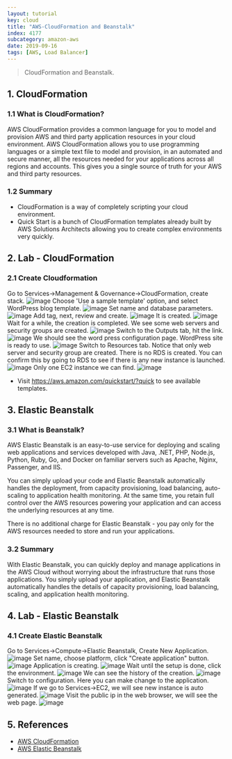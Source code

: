 ```yaml
---
layout: tutorial
key: cloud
title: "AWS-CloudFormation and Beanstalk"
index: 4177
subcategory: amazon-aws
date: 2019-09-16
tags: [AWS, Load Balancer]
---
```


> CloudFormation and Beanstalk.

## 1. CloudFormation
### 1.1 What is CloudFormation?
AWS CloudFormation provides a common language for you to model and provision AWS and third party application resources in your cloud environment. AWS CloudFormation allows you to use programming languages or a simple text file to model and provision, in an automated and secure manner, all the resources needed for your applications across all regions and accounts. This gives you a single source of truth for your AWS and third party resources.

### 1.2 Summary
* CloudFormation is a way of completely scripting your cloud environment.
* Quick Start is a bunch of CloudFormation templates already built by AWS Solutions Architects allowing you to create complex environments very quickly.

## 2. Lab - CloudFormation
### 2.1 Create Cloudformation
Go to Services->Management & Governance->CloudFormation, create stack.
![image](/assets/images/cloud/4113/8-10-cloudformation-1.png)
Choose 'Use a sample template' option, and select WordPress blog template.
![image](/assets/images/cloud/4113/8-10-cloudformation-2.png)
Set name and database parameters.
![image](/assets/images/cloud/4113/8-10-cloudformation-3.png)
Add tag, next, review and create.
![image](/assets/images/cloud/4113/8-10-cloudformation-4.png)
It is created.
![image](/assets/images/cloud/4113/8-10-cloudformation-5.png)
Wait for a while, the creation is completed. We see some web servers and security groups are created.
![image](/assets/images/cloud/4113/8-10-cloudformation-6.png)
Switch to the Outputs tab, hit the link.
![image](/assets/images/cloud/4113/8-10-cloudformation-7.png)
We should see the word press configuration page. WordPress site is ready to use.
![image](/assets/images/cloud/4113/8-10-cloudformation-8.png)
Switch to Resources tab. Notice that only web server and security group are created. There is no RDS is created. You can confirm this by going to RDS to see if there is any new instance is launched.
![image](/assets/images/cloud/4113/8-10-cloudformation-9.png)
Only one EC2 instance we can find.
![image](/assets/images/cloud/4113/8-10-cloudformation-10.png)
* Visit https://aws.amazon.com/quickstart/?quick to see available templates.

## 3. Elastic Beanstalk
### 3.1 What is Beanstalk?
AWS Elastic Beanstalk is an easy-to-use service for deploying and scaling web applications and services developed with Java, .NET, PHP, Node.js, Python, Ruby, Go, and Docker on familiar servers such as Apache, Nginx, Passenger, and IIS.

You can simply upload your code and Elastic Beanstalk automatically handles the deployment, from capacity provisioning, load balancing, auto-scaling to application health monitoring. At the same time, you retain full control over the AWS resources powering your application and can access the underlying resources at any time.

There is no additional charge for Elastic Beanstalk - you pay only for the AWS resources needed to store and run your applications.

### 3.2 Summary
With Elastic Beanstalk, you can quickly deploy and manage applications in the AWS Cloud without worrying about the infrastructure that runs those applications. You simply upload your application, and Elastic Beanstalk automatically handles the details of capacity provisioning, load balancing, scaling, and application health monitoring.

## 4. Lab - Elastic Beanstalk
### 4.1 Create Elastic Beanstalk
Go to Services->Compute->Elastic Beanstalk, Create New Application.
![image](/assets/images/cloud/4113/8-11-elastic-beanstalk-1.png)
Set name, choose platform, click "Create application" button.
![image](/assets/images/cloud/4113/8-11-elastic-beanstalk-2.png)
Application is creating.
![image](/assets/images/cloud/4113/8-11-elastic-beanstalk-3.png)
Wait until the setup is done, click the environment.
![image](/assets/images/cloud/4113/8-11-elastic-beanstalk-4.png)
We can see the history of the creation.
![image](/assets/images/cloud/4113/8-11-elastic-beanstalk-5.png)
Switch to configuration. Here you can make change to the application.
![image](/assets/images/cloud/4113/8-11-elastic-beanstalk-6.png)
If we go to Services->EC2, we will see new instance is auto generated.
![image](/assets/images/cloud/4113/8-11-elastic-beanstalk-7.png)
Visit the public ip in the web browser, we will see the web page.
![image](/assets/images/cloud/4113/8-11-elastic-beanstalk-8.png)

## 5. References
* [AWS Cloud​Formation](https://aws.amazon.com/cloudformation/)
* [AWS Elastic Beanstalk](https://aws.amazon.com/elasticbeanstalk/)
